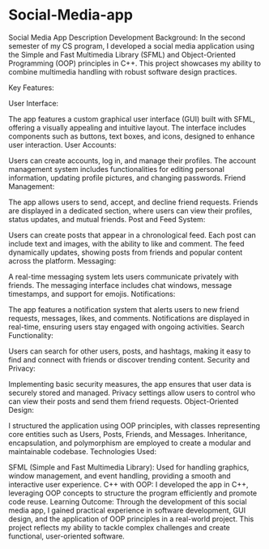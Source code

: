 # Social-Media-app
Social Media App Description
Development Background:
In the second semester of my CS program, I developed a social media application using the Simple and Fast Multimedia Library (SFML) and Object-Oriented Programming (OOP) principles in C++. This project showcases my ability to combine multimedia handling with robust software design practices.

Key Features:

User Interface:

The app features a custom graphical user interface (GUI) built with SFML, offering a visually appealing and intuitive layout. The interface includes components such as buttons, text boxes, and icons, designed to enhance user interaction.
User Accounts:

Users can create accounts, log in, and manage their profiles. The account management system includes functionalities for editing personal information, updating profile pictures, and changing passwords.
Friend Management:

The app allows users to send, accept, and decline friend requests. Friends are displayed in a dedicated section, where users can view their profiles, status updates, and mutual friends.
Post and Feed System:

Users can create posts that appear in a chronological feed. Each post can include text and images, with the ability to like and comment. The feed dynamically updates, showing posts from friends and popular content across the platform.
Messaging:

A real-time messaging system lets users communicate privately with friends. The messaging interface includes chat windows, message timestamps, and support for emojis.
Notifications:

The app features a notification system that alerts users to new friend requests, messages, likes, and comments. Notifications are displayed in real-time, ensuring users stay engaged with ongoing activities.
Search Functionality:

Users can search for other users, posts, and hashtags, making it easy to find and connect with friends or discover trending content.
Security and Privacy:

Implementing basic security measures, the app ensures that user data is securely stored and managed. Privacy settings allow users to control who can view their posts and send them friend requests.
Object-Oriented Design:

I structured the application using OOP principles, with classes representing core entities such as Users, Posts, Friends, and Messages. Inheritance, encapsulation, and polymorphism are employed to create a modular and maintainable codebase.
Technologies Used:

SFML (Simple and Fast Multimedia Library): Used for handling graphics, window management, and event handling, providing a smooth and interactive user experience.
C++ with OOP: I developed the app in C++, leveraging OOP concepts to structure the program efficiently and promote code reuse.
Learning Outcome:
Through the development of this social media app, I gained practical experience in software development, GUI design, and the application of OOP principles in a real-world project. This project reflects my ability to tackle complex challenges and create functional, user-oriented software.

